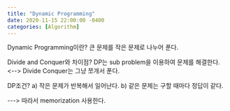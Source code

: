 ```yaml
---
title: "Dynamic Programming"
date: 2020-11-15 22:00:00 -0400
categories: [Algorithm]
---
```


Dynamic Programming이란? 큰 문제를 작은 문제로 나누어 푼다. 

Divide and Conquer와 차이점? DP는 sub problem을 이용하여 문제를 해결한다. 
  <--> Divide Conquer는 그냥 쪼개서 푼다. 

DP조건?
a) 작은 문제가 반복해서 일어난다. 
b) 같은 문제는 구할 때마다 정답이 같다. 
  
  ---> 따라서 memorization 사용한다. 
